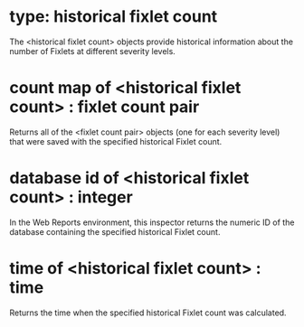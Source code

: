 # type: historical fixlet count

The &lt;historical fixlet count&gt; objects provide historical information about the number of Fixlets at different severity levels.

# count map of &lt;historical fixlet count&gt; : fixlet count pair

Returns all of the &lt;fixlet count pair&gt; objects (one for each severity level) that were saved with the specified historical Fixlet count.

# database id of &lt;historical fixlet count&gt; : integer

In the Web Reports environment, this inspector returns the numeric ID of the database containing the specified historical Fixlet count.

# time of &lt;historical fixlet count&gt; : time

Returns the time when the specified historical Fixlet count was calculated.
